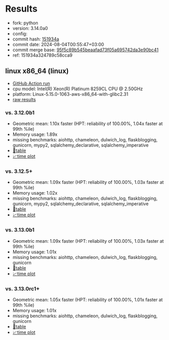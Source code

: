 # Results

- fork: python
- version: 3.14.0a0
- config: 
- commit hash: [151934a](https://github.com/python/cpython/commit/151934a)
- commit date: 2024-08-04T00:55:47+03:00
- commit merge base: [95f5c89b545beaafad73f05a695742da3e90bc41](https://github.com/python/cpython/commit/95f5c89b545beaafad73f05a695742da3e90bc41)
- ref: 151934a324789c58cca9

## linux x86_64 (linux)

- [GitHub Action run](https://github.com/facebookexperimental/free-threading-benchmarking/actions/runs/10231897633)
- cpu model: Intel(R) Xeon(R) Platinum 8259CL CPU @ 2.50GHz
- platform: Linux-5.15.0-1063-aws-x86_64-with-glibc2.31
- [raw results](bm-20240804-linux-x86_64-python-151934a324789c58cca9-3.14.0a0-151934a.json)

### vs. 3.12.0b1

- Geometric mean: 1.10x faster (HPT: reliability of 100.00%, 1.04x faster at 99th %ile)
- Memory usage: 1.89x
- missing benchmarks: aiohttp, chameleon, dulwich_log, flaskblogging, gunicorn, mypy2, sqlalchemy_declarative, sqlalchemy_imperative
- [📄table](bm-20240804-linux-x86_64-python-151934a324789c58cca9-3.14.0a0-151934a-vs-3.12.0b1.md)
- [📈time plot](bm-20240804-linux-x86_64-python-151934a324789c58cca9-3.14.0a0-151934a-vs-3.12.0b1.svg)

### vs. 3.12.5+

- Geometric mean: 1.09x faster (HPT: reliability of 100.00%, 1.03x faster at 99th %ile)
- Memory usage: 1.02x
- missing benchmarks: aiohttp, chameleon, dulwich_log, flaskblogging, gunicorn, mypy2, sqlalchemy_declarative, sqlalchemy_imperative
- [📄table](bm-20240804-linux-x86_64-python-151934a324789c58cca9-3.14.0a0-151934a-vs-3.12.5%2B.md)
- [📈time plot](bm-20240804-linux-x86_64-python-151934a324789c58cca9-3.14.0a0-151934a-vs-3.12.5%2B.svg)

### vs. 3.13.0b1

- Geometric mean: 1.09x faster (HPT: reliability of 100.00%, 1.03x faster at 99th %ile)
- Memory usage: 1.01x
- missing benchmarks: aiohttp, chameleon, dulwich_log, flaskblogging, gunicorn
- [📄table](bm-20240804-linux-x86_64-python-151934a324789c58cca9-3.14.0a0-151934a-vs-3.13.0b1.md)
- [📈time plot](bm-20240804-linux-x86_64-python-151934a324789c58cca9-3.14.0a0-151934a-vs-3.13.0b1.svg)

### vs. 3.13.0rc1+

- Geometric mean: 1.05x faster (HPT: reliability of 100.00%, 1.01x faster at 99th %ile)
- Memory usage: 1.01x
- missing benchmarks: aiohttp, chameleon, dulwich_log, flaskblogging, gunicorn
- [📄table](bm-20240804-linux-x86_64-python-151934a324789c58cca9-3.14.0a0-151934a-vs-3.13.0rc1%2B.md)
- [📈time plot](bm-20240804-linux-x86_64-python-151934a324789c58cca9-3.14.0a0-151934a-vs-3.13.0rc1%2B.svg)

